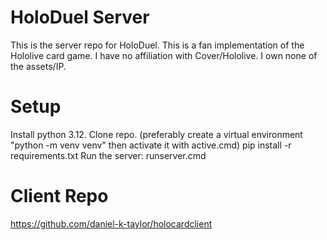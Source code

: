 # HoloDuel Server
This is the server repo for HoloDuel.
This is a fan implementation of the Hololive card game.
I have no affiliation with Cover/Hololive. I own none of the assets/IP.

# Setup
Install python 3.12.
Clone repo.
(preferably create a virtual environment "python -m venv venv" then activate it with active.cmd)
pip install -r requirements.txt
Run the server: runserver.cmd

# Client Repo
https://github.com/daniel-k-taylor/holocardclient

